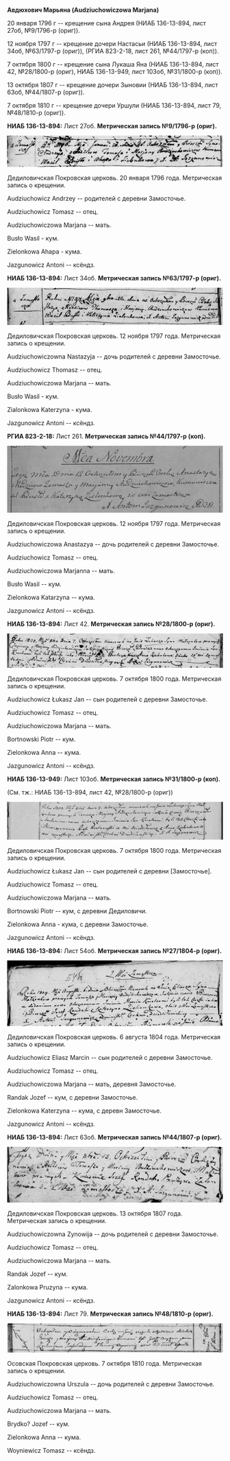 **Авдюхович Марьяна (Audziuchowiczowa Marjana)**

20 января 1796 г -- крещение сына Андрея (НИАБ 136-13-894, лист 27об,
№9/1796-р (ориг)).

12 ноября 1797 г -- крещение дочери Настасьи (НИАБ 136-13-894, лист
34об, №63/1797-р (ориг)), (РГИА 823-2-18, лист 261, №44/1797-р (коп)).

7 октября 1800 г -- крещение сына Лукаша Яна (НИАБ 136-13-894, лист 42,
№28/1800-р (ориг), НИАБ 136-13-949, лист 103об, №31/1800-р (коп)).

13 октября 1807 г -- крещение дочери Зыновии (НИАБ 136-13-894, лист
63об, №44/1807-р (ориг)).

7 октября 1810 г -- крещение дочери Уршули (НИАБ 136-13-894, лист 79,
№48/1810-р (ориг)).

**НИАБ 136-13-894:** Лист 27об. **Метрическая запись №9/1796-р (ориг).**

![](./media/e8dd1eb0aea3536f420916fbe3b1da6e924a1cac.png)

Дедиловичская Покровская церковь. 20 января 1796 года. Метрическая
запись о крещении.

Audziuchowicz Andrzey -- родителей с деревни Замосточье.

Audziuchowicz Tomasz -- отец.

Audziuchowiczowa Marjana -- мать.

Busło Wasil - кум.

Zielonkowa Ahapa - кума.

Jazgunowicz Antoni -- ксёндз.

**НИАБ 136-13-894:** Лист 34об. **Метрическая запись №63/1797-р
(ориг).**

![](./media/6f6c2b82efad89144bf79fde0175957be148b3e3.png)

Дедиловичская Покровская церковь. 12 ноября 1797 года. Метрическая
запись о крещении.

Audziuchowiczowna Nastazyja -- дочь родителей с деревни Замосточье.

Audziuchowicz Thomasz -- отец.

Audziuchowiczowa Marjana -- мать.

Busło Wasil - кум.

Zialonkowa Katerzyna - кума.

Jazgunowicz Antoni -- ксёндз.

**РГИА 823-2-18:** Лист 261. **Метрическая запись №44/1797-р (коп).**

![](./media/f85ce90dc2ef784b214ca63b6b4a7c9ca7acb5cb.png)

Дедиловичская Покровская церковь. 12 ноября 1797 года. Метрическая
запись о крещении.

Audziuchowiczowa Anastazya -- дочь родителей с деревни Замосточье.

Audziuchowicz Tomasz -- отец.

Audziuchowiczowa Marjanna -- мать.

Busło Wasil -- кум.

Zielonkowa Katarzyna -- кума.

Jazgunowicz Antoni -- ксёндз.

**НИАБ 136-13-894:** Лист 42. **Метрическая запись №28/1800-р (ориг).**

![](./media/dde8ddc567ad75d6879d1f10f2e2577e6599786e.png)

Дедиловичская Покровская церковь. 7 октября 1800 года. Метрическая
запись о крещении.

Audziuchowicz Łukasz Jan -- сын родителей с деревни Замосточье.

Audziuchowicz Tomasz -- отец.

Audziuchowiczowa Marjana -- мать.

Bortnowski Piotr -- кум.

Zielonkowa Anna -- кума.

Jazgunowicz Antoni -- ксёндз.

**НИАБ 136-13-949:** Лист 103об. **Метрическая запись №31/1800-р
(коп).**

(См. тж.: НИАБ 136-13-894, лист 42, №28/1800-р (ориг))

![](./media/12a0a0f86f41c5a224a733291dea26a8596c24ad.png)

Дедиловичская Покровская церковь. 7 октября 1800 года. Метрическая
запись о крещении.

Audziuchowicz Łukasz Jan -- сын родителей с деревни \[Замосточье\].

Audziuchowicz Tomasz -- отец.

Audziuchowiczowa Marjana -- мать.

Bortnowski Piotr -- кум, с деревни Дедиловичи.

Zielonkowa Anna - кума, с деревни Замосточье.

Jazgunowicz Antoni -- ксёндз.

**НИАБ 136-13-894:** Лист 54об. **Метрическая запись №27/1804-р
(ориг).**

![](./media/f01067a9f178f864a4c823c6f6ce5b252d852fc4.png)

Дедиловичская Покровская церковь. 6 августа 1804 года. Метрическая
запись о крещении.

Audziuchowicz Eliasz Marcin -- сын родителей с деревни Замосточье.

Audziuchowicz Tomasz -- отец.

Audziuchowiczowa Marjana -- мать, деревня Замосточье.

Randak Jozef -- кум, с деревни Замосточье.

Zielonkowa Katerzyna -- кума, с деревн Замосточье.

Jazgunowicz Antoni -- ксёндз.

**НИАБ 136-13-894:** Лист 63об. **Метрическая запись №44/1807-р
(ориг).**

![](./media/5571240622e9679ee2223cf3bdb83fbe0594e370.png)

Дедиловичская Покровская церковь. 13 октября 1807 года. Метрическая
запись о крещении.

Audziuchowiczowna Zynowija -- дочь родителей с деревни Замосточье.

Audziuchowicz Tomasz -- отец.

Audziuchowiczowa Marjana -- мать.

Randak Jozef -- кум.

Zalonkowa Pruzyna -- кума.

Jazgunowicz Antoni -- ксёндз.

**НИАБ 136-13-894:** Лист 79. **Метрическая запись №48/1810-р (ориг).**

![](./media/ee75850754dfbdeca07e29fffece85e45c306bc8.png)

Осовская Покровская церковь. 7 октября 1810 года. Метрическая запись о
крещении.

Audziuchowiczowna Urszula -- дочь родителей с деревни Замосточье.

Audziuchowicz Tomasz -- отец.

Audziuchowiczowa Marjana -- мать.

Brydko? Jozef -- кум.

Zielonkowa Anna -- кума.

Woyniewicz Tomasz -- ксёндз.

